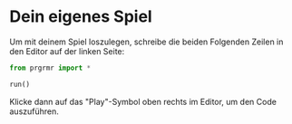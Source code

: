 # Dein eigenes Spiel

Um mit deinem Spiel loszulegen, schreibe die beiden Folgenden Zeilen in den Editor auf der linken Seite:

```python
from prgrmr import *

run()
```

Klicke dann auf das "Play"-Symbol oben rechts im Editor, um den Code auszuführen.

